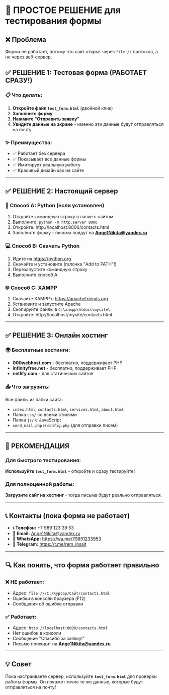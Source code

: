 # 🚀 ПРОСТОЕ РЕШЕНИЕ для тестирования формы

## ❌ Проблема
Форма не работает, потому что сайт открыт через `file://` протокол, а не через веб-сервер.

## ✅ РЕШЕНИЕ 1: Тестовая форма (РАБОТАЕТ СРАЗУ!)

### 📋 Что делать:
1. **Откройте файл `test_form.html`** (двойной клик)
2. **Заполните форму**
3. **Нажмите "Отправить заявку"**
4. **Увидите данные на экране** - именно эти данные будут отправляться на почту

### ✨ Преимущества:
- ✅ Работает без сервера
- ✅ Показывает все данные формы
- ✅ Имитирует реальную работу
- ✅ Красивый дизайн как на сайте

---

## ✅ РЕШЕНИЕ 2: Настоящий сервер

### 🐍 Способ A: Python (если установлен)
1. Откройте командную строку в папке с сайтом
2. Выполните: `python -m http.server 8000`
3. Откройте: http://localhost:8000/contacts.html
4. Заполните форму - письма пойдут на **Ange1Nikita@yandex.ru**

### 💻 Способ B: Скачать Python
1. Идите на https://python.org
2. Скачайте и установите (галочка "Add to PATH"!)
3. Перезапустите командную строку
4. Выполните способ A

### 🌐 Способ C: XAMPP
1. Скачайте XAMPP с https://apachefriends.org
2. Установите и запустите Apache
3. Скопируйте файлы в `C:\xampp\htdocs\mysite\`
4. Откройте: http://localhost/mysite/contacts.html

---

## ✅ РЕШЕНИЕ 3: Онлайн хостинг

### 🌍 Бесплатные хостинги:
- **000webhost.com** - бесплатно, поддерживает PHP
- **infinityfree.net** - бесплатно, поддерживает PHP
- **netlify.com** - для статических сайтов

### 📤 Что загрузить:
Все файлы из папки сайта:
- `index.html`, `contacts.html`, `services.html`, `about.html`
- Папка `css/` со всеми стилями
- Папка `js/` с JavaScript
- `send_mail.php` и `config.php` (для отправки писем)

---

## 🎯 РЕКОМЕНДАЦИЯ

### Для быстрого тестирования:
**Используйте `test_form.html`** - откройте и сразу тестируйте!

### Для полноценной работы:
**Загрузите сайт на хостинг** - тогда письма будут реально отправляться.

---

## 📞 Контакты (пока форма не работает)

- **📞 Телефон:** +7 989 123 39 53
- **📧 Email:** Ange1Nikita@yandex.ru  
- **💬 WhatsApp:** https://wa.me/79891233953
- **📱 Telegram:** https://t.me/rem_insait

---

## 🔍 Как понять, что форма работает правильно

### ❌ НЕ работает:
- Адрес: `file:///C:/Курсор/Сайт/contacts.html`
- Ошибки в консоли браузера (F12)
- Сообщения об ошибке отправки

### ✅ Работает:
- Адрес: `http://localhost:8000/contacts.html`
- Нет ошибок в консоли
- Сообщение "Спасибо за заявку!"
- Письмо приходит на **Ange1Nikita@yandex.ru**

---

## 💡 Совет

Пока настраиваете сервер, используйте **`test_form.html`** для проверки работы формы. Он покажет точно те же данные, которые будут отправляться на почту!
